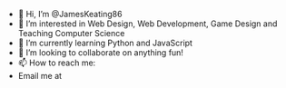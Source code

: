 - 👋 Hi, I’m @JamesKeating86
- 👀 I’m interested in Web Design, Web Development, Game Design and Teaching Computer Science
- 🌱 I’m currently learning Python and JavaScript
- 💞️ I’m looking to collaborate on anything fun!
- 📫 How to reach me:
-   Email me at 

<!---
JamesKeating86/JamesKeating86 is a ✨ special ✨ repository because its `README.md` (this file) appears on your GitHub profile.
You can click the Preview link to take a look at your changes.
--->
